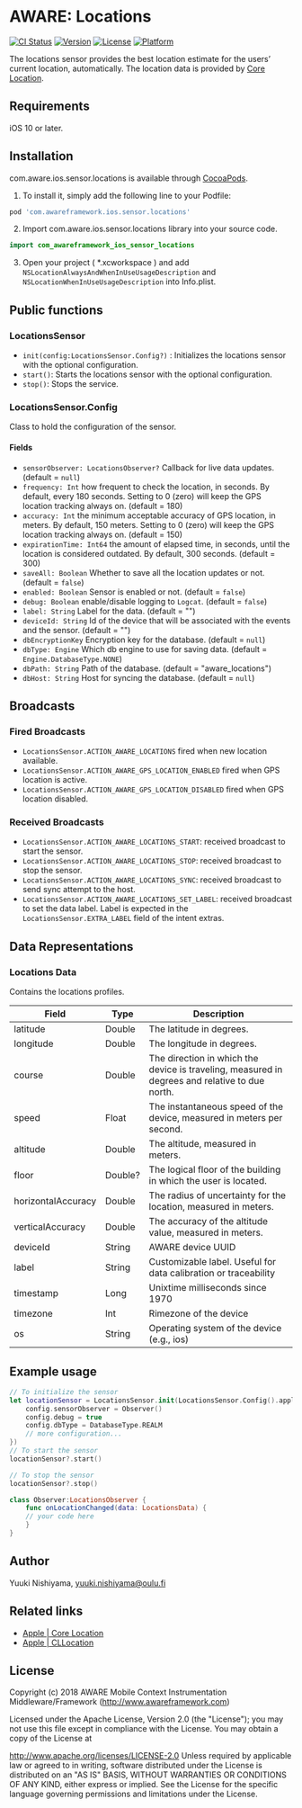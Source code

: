 # AWARE: Locations

[![CI Status](https://img.shields.io/travis/awareframework/com.awareframework.ios.sensor.locations.svg?style=flat)](https://travis-ci.org/awareframework/com.awareframework.ios.sensor.locations)
[![Version](https://img.shields.io/cocoapods/v/com.awareframework.ios.sensor.locations.svg?style=flat)](https://cocoapods.org/pods/com.awareframework.ios.sensor.locations)
[![License](https://img.shields.io/cocoapods/l/com.awareframework.ios.sensor.locations.svg?style=flat)](https://cocoapods.org/pods/com.awareframework.ios.sensor.locations)
[![Platform](https://img.shields.io/cocoapods/p/com.awareframework.ios.sensor.locations.svg?style=flat)](https://cocoapods.org/pods/com.awareframework.ios.sensor.locations)

The locations sensor provides the best location estimate for the users’ current location, automatically. The location data is provided by [Core Location](https://developer.apple.com/documentation/corelocation).

## Requirements
iOS 10 or later.

## Installation

com.aware.ios.sensor.locations is available through [CocoaPods](https://cocoapods.org). 

1. To install it, simply add the following line to your Podfile:

```ruby
pod 'com.awareframework.ios.sensor.locations'
```

2. Import com.aware.ios.sensor.locations library into your source code.
```swift
import com_awareframework_ios_sensor_locations
```

3. Open your project ( *.xcworkspace ) and add `NSLocationAlwaysAndWhenInUseUsageDescription` and `NSLocationWhenInUseUsageDescription` into Info.plist.

## Public functions

### LocationsSensor

+ `init(config:LocationsSensor.Config?)` : Initializes the locations sensor with the optional configuration.
+ `start()`: Starts the locations sensor with the optional configuration.
+ `stop()`: Stops the service.

### LocationsSensor.Config

Class to hold the configuration of the sensor.

#### Fields
+ `sensorObserver: LocationsObserver?` Callback for live data updates. (default = `null`)
+ `frequency: Int` how frequent to check the location, in seconds. By default, every 180 seconds. Setting to 0 (zero) will keep the GPS location tracking always on. (default = 180)
+ `accuracy: Int`  the minimum acceptable accuracy of GPS location, in meters. By default, 150 meters. Setting to 0 (zero) will keep the GPS location tracking always on. (default = 150)
+ `expirationTime: Int64` the amount of elapsed time, in seconds, until the location is considered outdated. By default, 300 seconds. (default = 300)
+ `saveAll: Boolean` Whether to save all the location updates or not. (default = `false`)
+ `enabled: Boolean` Sensor is enabled or not. (default = `false`)
+ `debug: Boolean` enable/disable logging to `Logcat`. (default = `false`)
+ `label: String` Label for the data. (default = "")
+ `deviceId: String` Id of the device that will be associated with the events and the sensor. (default = "")
+ `dbEncryptionKey` Encryption key for the database. (default = `null`)
+ `dbType: Engine` Which db engine to use for saving data. (default = `Engine.DatabaseType.NONE`)
+ `dbPath: String` Path of the database. (default = "aware_locations")
+ `dbHost: String` Host for syncing the database. (default = `null`)

## Broadcasts

### Fired Broadcasts

+ `LocationsSensor.ACTION_AWARE_LOCATIONS` fired when new location available.
+ `LocationsSensor.ACTION_AWARE_GPS_LOCATION_ENABLED` fired when GPS location is active.
+ `LocationsSensor.ACTION_AWARE_GPS_LOCATION_DISABLED` fired when GPS location disabled.

### Received Broadcasts

+ `LocationsSensor.ACTION_AWARE_LOCATIONS_START`: received broadcast to start the sensor.
+ `LocationsSensor.ACTION_AWARE_LOCATIONS_STOP`: received broadcast to stop the sensor.
+ `LocationsSensor.ACTION_AWARE_LOCATIONS_SYNC`: received broadcast to send sync attempt to the host.
+ `LocationsSensor.ACTION_AWARE_LOCATIONS_SET_LABEL`: received broadcast to set the data label. Label is expected in the `LocationsSensor.EXTRA_LABEL` field of the intent extras.

## Data Representations

### Locations Data

Contains the locations profiles.

| Field     | Type   | Description                                                     |
| --------- | ------ | --------------------------------------------------------------- |
| latitude  | Double | The latitude in degrees.                            |
| longitude | Double | The longitude in degrees.                          |
| course   | Double  | The direction in which the device is traveling, measured in degrees and relative to due north.                            |
| speed     | Float  | The instantaneous speed of the device, measured in meters per second.           |
| altitude  | Double | The altitude, measured in meters.            |
| floor     | Double? | The logical floor of the building in which the user is located. | 
| horizontalAccuracy  | Double  | The radius of uncertainty for the location, measured in meters.  |
| verticalAccuracy    | Double  | The accuracy of the altitude value, measured in meters.     |
| deviceId  | String | AWARE device UUID                                               |
| label     | String | Customizable label. Useful for data calibration or traceability |
| timestamp | Long   | Unixtime milliseconds since 1970                                |
| timezone  | Int    | Rimezone of the device                          |
| os        | String | Operating system of the device (e.g., ios)                    |

## Example usage
```swift
// To initialize the sensor
let locationSensor = LocationsSensor.init(LocationsSensor.Config().apply{config in
    config.sensorObserver = Observer()
    config.debug = true
    config.dbType = DatabaseType.REALM
    // more configuration...
})
// To start the sensor
locationSensor?.start()

// To stop the sensor
locationSensor?.stop()
```

```swift
class Observer:LocationsObserver {
    func onLocationChanged(data: LocationsData) {
    // your code here
    }
}
```

## Author

Yuuki Nishiyama, yuuki.nishiyama@oulu.fi

## Related links
- [ Apple | Core Location](https://developer.apple.com/documentation/corelocation)
- [ Apple | CLLocation](https://developer.apple.com/documentation/corelocation/cllocation)

## License
Copyright (c) 2018 AWARE Mobile Context Instrumentation Middleware/Framework (http://www.awareframework.com)

Licensed under the Apache License, Version 2.0 (the "License"); you may not use this file except in compliance with the License. You may obtain a copy of the License at

http://www.apache.org/licenses/LICENSE-2.0 Unless required by applicable law or agreed to in writing, software distributed under the License is distributed on an "AS IS" BASIS, WITHOUT WARRANTIES OR CONDITIONS OF ANY KIND, either express or implied. See the License for the specific language governing permissions and limitations under the License.
